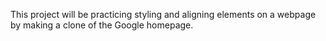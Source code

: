 This project will be practicing styling and aligning elements on a webpage by making a clone of the Google homepage.
